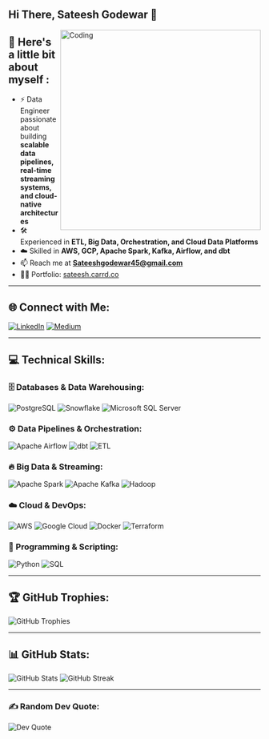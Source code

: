 ## Hi There, Sateesh Godewar 👋
<img align="right" alt="Coding" width="400" src="https://media.tenor.com/NOYF3f82b_gAAAAC/programmer.gif">

## 💫 Here's a little bit about myself :
- ⚡ Data Engineer passionate about building **scalable data pipelines, real-time streaming systems, and cloud-native architectures**  
- 🛠 Experienced in **ETL, Big Data, Orchestration, and Cloud Data Platforms**  
- ☁️ Skilled in **AWS, GCP, Apache Spark, Kafka, Airflow, and dbt**  
- 📫 Reach me at **Sateeshgodewar45@gmail.com**  
- 👨‍💻 Portfolio: [sateesh.carrd.co](https://sateesh.carrd.co/)  

---

## 🌐 Connect with Me:
[![LinkedIn](https://img.shields.io/badge/LinkedIn-%230077B5.svg?style=flat-square&logo=linkedin&logoColor=white)](https://linkedin.com/in/sateesh-godewar)
[![Medium](https://img.shields.io/badge/Medium-12100E?style=flat-square&logo=medium&logoColor=white)](https://medium.com/@@sateeshgodewar45)

---

## 💻 Technical Skills:

### 🗄️ Databases & Data Warehousing:
![PostgreSQL](https://img.shields.io/badge/PostgreSQL-316192?style=flat-square&logo=postgresql&logoColor=white)
![Snowflake](https://img.shields.io/badge/Snowflake-29B5E8?style=flat-square&logo=snowflake&logoColor=white)
![Microsoft SQL Server](https://img.shields.io/badge/Microsoft%20SQL%20Server-CC2927?style=flat-square&logo=microsoft%20sql%20server&logoColor=white)

### ⚙️ Data Pipelines & Orchestration:
![Apache Airflow](https://img.shields.io/badge/Apache%20Airflow-017CEE?style=flat-square&logo=apache-airflow&logoColor=white)
![dbt](https://img.shields.io/badge/dbt-FF694B?style=flat-square&logo=dbt&logoColor=white)
![ETL](https://img.shields.io/badge/ETL-blue?style=flat-square)

### 🔥 Big Data & Streaming:
![Apache Spark](https://img.shields.io/badge/Apache%20Spark-E25A1C?style=flat-square&logo=apachespark&logoColor=white)
![Apache Kafka](https://img.shields.io/badge/Apache%20Kafka-231F20?style=flat-square&logo=apache-kafka&logoColor=white)
![Hadoop](https://img.shields.io/badge/Hadoop-66CCFF?style=flat-square&logo=apachehadoop&logoColor=black)

### ☁️ Cloud & DevOps:
![AWS](https://img.shields.io/badge/AWS-FF9900?style=flat-square&logo=amazon-aws&logoColor=white)
![Google Cloud](https://img.shields.io/badge/GCP-4285F4?style=flat-square&logo=google-cloud&logoColor=white)
![Docker](https://img.shields.io/badge/Docker-2496ED?style=flat-square&logo=docker&logoColor=white)
![Terraform](https://img.shields.io/badge/Terraform-844FBA?style=flat-square&logo=terraform&logoColor=white)

### 📜 Programming & Scripting:
![Python](https://img.shields.io/badge/Python-3670A0?style=flat-square&logo=python&logoColor=ffdd54)
![SQL](https://img.shields.io/badge/SQL-000000?style=flat-square&logo=postgresql&logoColor=white)

---

## 🏆 GitHub Trophies:
![GitHub Trophies](https://github-profile-trophy.vercel.app/?username=satg01&theme=juicyfresh&no-frame=false&no-bg=false&margin-w=4)

---

## 📊 GitHub Stats:
![GitHub Stats](https://github-readme-stats.vercel.app/api?username=satg01&theme=tokyonight&hide_border=false&include_all_commits=true&count_private=false)
![GitHub Streak](https://github-readme-streak-stats.herokuapp.com/?user=satg01&theme=tokyonight&hide_border=false)

---

### ✍️ Random Dev Quote:
![Dev Quote](https://quotes-github-readme.vercel.app/api?type=vertical&theme=radical)
